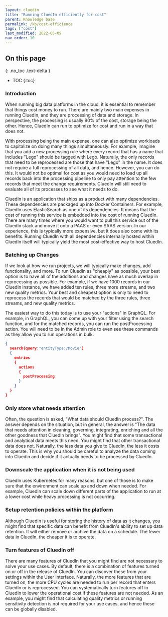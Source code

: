 ```yaml
---
layout: cluedin
title: "Running CluedIn efficiently for cost"
parent: Knowledge base
permalink: /kb/cost-efficience
tags: ["cost"]
last_modified: 2022-05-09
nav_order: 10
---
```

## On this page
{: .no_toc .text-delta }
- TOC
{:toc}

### Introduction

When running big data platforms in the cloud, it is essential to remember that things cost money to run. There are mainly two main expenses in running CluedIn, and they are processing of data and storage. In perspective, the processing is usually 90% of the cost, storage being the other. Hence, CluedIn can run to optimize for cost and run in a way that does not. 

With processing being the main expense, one can also optimize workloads to capitalize on doing many things simultaneously. For example, imagine that you add a new processing rule where every record that has a name that includes "Lego" should be tagged with Lego. Naturally, the only records that need to be reprocessed are those that have "Lego" in the name. It does not require a full reprocessing of all data, and hence. However, you can do this. It would not be optimal for cost as you would need to load up all records back into the processing pipeline to only pay attention to the few records that meet the change requirements. CluedIn will still need to evaluate all of its processes to see what it needs to do. 

CluedIn is an application that ships as a product with many dependencies. These dependencies are packaged up into Docker Containers. For example, CluedIn uses ElasticSearch as one of its dependencies. It means that the cost of running this service is embedded into the cost of running CluedIn. There are many times where you would want to pull this service out of the CluedIn stack and move it onto a PAAS or even SAAS version. In our experience, this is typically more expensive, but it does also come with its benefits. Running CluedIn with all dependencies internally hosted within CluedIn itself will typically yield the most cost-effective way to host CluedIn.

### Batching up Changes

If we look at how we run projects, we will typically make changes, add functionality, and more. To run CluedIn as "cheaply" as possible, your best option is to have all of the additions and changes have as much overlap in reprocessing as possible. For example, if we have 1000 records in our CluedIn instance, we have added ten rules, three more streams, and two new quality metrics. Your best and cheapest option is only to need to reprocess the records that would be matched by the three rules, three streams, and new quality metrics. 

The easiest way to do this today is to use your "actions" in GraphQL. For example, in GraphQL, you can come up with your filter using the search function, and for the matched records, you can run the postProcessing action. You will need to be in the Admin role to even see these commands as they allow you to run operations in bulk:

```JSON
{
  search(query:"entityType:/Movie")
  {
    entries
    {
      actions
      {
        postProcessing
      }
    }
  }
}
```

### Only store what needs attention

Often, the question is asked, "What data should CluedIn process?". The answer depends on the situation, but in general, the answer is "The data that needs attention in cleaning, governing, integrating, enriching and all the other goodness that CluedIn brings". You might find that some transactional and analytical data meets this need. You might find that other transactional data does not. Naturally, the less data you give to CluedIn, the less it costs to operate. This is why you should be careful to analyze the data coming into CluedIn and decide if it actually needs to be processed by CluedIn. 

### Downscale the application when it is not being used

CluedIn uses Kubernetes for many reasons, but one of those is to make sure that the environment can scale up and down when needed. For example, CluedIn can scale down different parts of the application to run at a lower cost while heavy processing is not occurring. 

### Setup retention policies within the platform

Although CluedIn is useful for storing the history of data as it changes, you might find that specific data can benefit from CluedIn's ability to set up data retention. It will either remove or archive the data on a schedule. The fewer data in CluedIn, the cheaper it is to operate. 

### Turn features of CluedIn off

There are many features of CluedIn that you might find are not necessary to solve your use cases. By default, there is a combination of features turned on or off in the release of CluedIn. You can discover these from your settings within the User Interface. Naturally, the more features that are turned on, the more CPU cycles are needed to run per record that enters CluedIn or is reprocessed. You can systematically turn features off in CluedIn to lower the operational cost if these features are not needed. As an example, you might find that calculating quality metrics or running sensitivity detection is not required for your use cases, and hence these can be globally disabled.